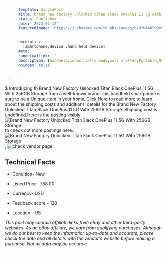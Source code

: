 ```yaml
---
      template: SinglePost
      title: brand new factory unlocked titan black oneplus 11 5g with 256gb storage
      status: Published
      date: '2023-02-12'
      featuredImage: 'https://i.ebayimg.com/thumbs/images/g/0YMAAOSw9v9j5IBd/s-l225.jpg'
       

      excerpt: >-
        [smartphone,device ,hand held device]
      meta:
      canonicalLink: ''
      description: [handheld,industrially made,well crafted,Portable,Mobile,Compact,Convenient,Lightweight,Maneuverable,Man-portable,Miniature,Carriable,Hand-held,Light,Holdable,Transportable,Mobile device,Pocket-sized,On-the-go,Wireless,Cordless,Compact size,Convenient size, smartphone,device ,hand held device]
      noindex: false
      

---
```

$
      Introducing th Brand New Factory Unlocked Titan Black OnePlus 11 5G With 256GB Storage from a well-known brand.This handheld smartphone is sure to be a Unique-item in your home. [Click Here](https://www.ebay.com/itm/385403257174?hash=item59bbd30156%3Ag%3A0YMAAOSw9v9j5IBd&mkevt=1&mkcid=1&mkrid=711-53200-19255-0&campid=%253CePNCampaignId%253E&customid=%253CreferenceId%253E&toolid=10049) to read more to learn about the shipping costs and additional details for the Brand New Factory Unlocked Titan Black OnePlus 11 5G With 256GB Storage. Shipping cost is undefined.Here is the posting visibly ![Brand New Factory Unlocked Titan Black OnePlus 11 5G With 256GB Storage](https://i.ebayimg.com/thumbs/images/g/0YMAAOSw9v9j5IBd/s-l225.jpg) to check out more postings here... ![Brand New Factory Unlocked Titan Black OnePlus 11 5G With 256GB Storage](https://i.ebayimg.com/images/g/0YMAAOSw9v9j5IBd/s-l1600.jpg), ![check vendor page](https://origin-galleryplus.ebayimg.com/ws/web/385403257174_2_0_1/225x225.jpg,https://origin-galleryplus.ebayimg.com/ws/web/385403257174_3_0_1/225x225.jpg,https://origin-galleryplus.ebayimg.com/ws/web/385403257174_4_0_1/225x225.jpg,https://origin-galleryplus.ebayimg.com/ws/web/385403257174_5_0_1/225x225.jpg,https://origin-galleryplus.ebayimg.com/ws/web/385403257174_6_0_1/225x225.jpg)'

      

 ## Technical Facts 



     
      

 - Condition- New 


      

 - Listed Price- 788.00 


      

 - Currency- USD 


      

 - Feedback score - 120 


      

 - Location - US 


      
      

 *_This post may contain affiliate links from eBay and other third-party websites. As an eBay affiliate, we earn from qualifying purchases. Although we do our best to keep the information up-to-date and accurate, please check the date and all details with the vendor's website before making a purchase. Not all data may be accurate._*




      -
